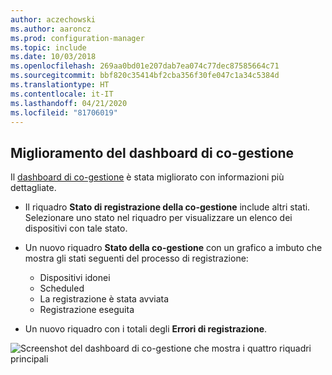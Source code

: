 ```yaml
---
author: aczechowski
ms.author: aaroncz
ms.prod: configuration-manager
ms.topic: include
ms.date: 10/03/2018
ms.openlocfilehash: 269aa0bd01e207dab7ea074c77dec87585664c71
ms.sourcegitcommit: bbf820c35414bf2cba356f30fe047c1a34c5384d
ms.translationtype: HT
ms.contentlocale: it-IT
ms.lasthandoff: 04/21/2020
ms.locfileid: "81706019"
---
```

## <a name="improvement-to-co-management-dashboard"></a><a name="bkmk_comgmt-report"></a> Miglioramento del dashboard di co-gestione
<!--1358980-->

Il [dashboard di co-gestione](../../../../comanage/how-to-monitor.md) è stata migliorato con informazioni più dettagliate.  

- Il riquadro **Stato di registrazione della co-gestione** include altri stati. Selezionare uno stato nel riquadro per visualizzare un elenco dei dispositivi con tale stato.  

- Un nuovo riquadro **Stato della co-gestione** con un grafico a imbuto che mostra gli stati seguenti del processo di registrazione:  
    - Dispositivi idonei  
    - Scheduled  
    - La registrazione è stata avviata  
    - Registrazione eseguita  

- Un nuovo riquadro con i totali degli **Errori di registrazione**. 

![Screenshot del dashboard di co-gestione che mostra i quattro riquadri principali](../../media/1358980-comgmt-dashboard.png)


